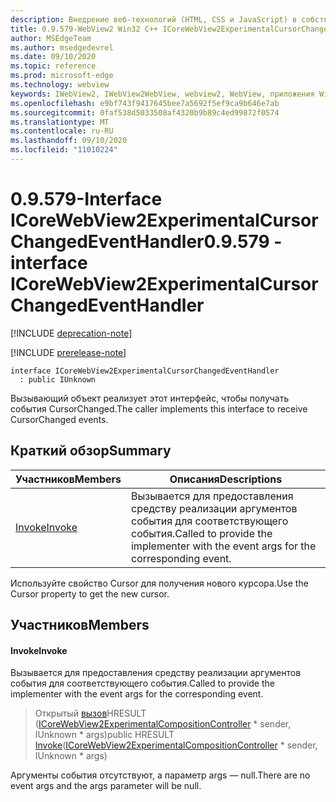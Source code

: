 ```yaml
---
description: Внедрение веб-технологий (HTML, CSS и JavaScript) в собственные приложения с помощью элемента управления Microsoft Edge WebView2
title: 0.9.579-WebView2 Win32 C++ ICoreWebView2ExperimentalCursorChangedEventHandler
author: MSEdgeTeam
ms.author: msedgedevrel
ms.date: 09/10/2020
ms.topic: reference
ms.prod: microsoft-edge
ms.technology: webview
keywords: IWebView2, IWebView2WebView, webview2, WebView, приложения Win32, Win32, EDGE, ICoreWebView2, ICoreWebView2Controller, управление браузером, EDGE HTML, ICoreWebView2ExperimentalCursorChangedEventHandler
ms.openlocfilehash: e9bf743f9417645bee7a5692f5ef9ca9b646e7ab
ms.sourcegitcommit: 0faf538d5033508af4320b9b89c4ed99872f0574
ms.translationtype: MT
ms.contentlocale: ru-RU
ms.lasthandoff: 09/10/2020
ms.locfileid: "11010224"
---
```

# <span data-ttu-id="84997-104">0.9.579-Interface ICoreWebView2ExperimentalCursorChangedEventHandler</span><span class="sxs-lookup"><span data-stu-id="84997-104">0.9.579 - interface ICoreWebView2ExperimentalCursorChangedEventHandler</span></span> 

[!INCLUDE [deprecation-note](../../includes/deprecation-note.md)]

[!INCLUDE [prerelease-note](../../includes/prerelease-note.md)]

```
interface ICoreWebView2ExperimentalCursorChangedEventHandler
  : public IUnknown
```

<span data-ttu-id="84997-105">Вызывающий объект реализует этот интерфейс, чтобы получать события CursorChanged.</span><span class="sxs-lookup"><span data-stu-id="84997-105">The caller implements this interface to receive CursorChanged events.</span></span>

## <span data-ttu-id="84997-106">Краткий обзор</span><span class="sxs-lookup"><span data-stu-id="84997-106">Summary</span></span>

 <span data-ttu-id="84997-107">Участников</span><span class="sxs-lookup"><span data-stu-id="84997-107">Members</span></span>                        | <span data-ttu-id="84997-108">Описания</span><span class="sxs-lookup"><span data-stu-id="84997-108">Descriptions</span></span>
--------------------------------|---------------------------------------------
[<span data-ttu-id="84997-109">Invoke</span><span class="sxs-lookup"><span data-stu-id="84997-109">Invoke</span></span>](#invoke) | <span data-ttu-id="84997-110">Вызывается для предоставления средству реализации аргументов события для соответствующего события.</span><span class="sxs-lookup"><span data-stu-id="84997-110">Called to provide the implementer with the event args for the corresponding event.</span></span>

<span data-ttu-id="84997-111">Используйте свойство Cursor для получения нового курсора.</span><span class="sxs-lookup"><span data-stu-id="84997-111">Use the Cursor property to get the new cursor.</span></span>

## <span data-ttu-id="84997-112">Участников</span><span class="sxs-lookup"><span data-stu-id="84997-112">Members</span></span>

#### <span data-ttu-id="84997-113">Invoke</span><span class="sxs-lookup"><span data-stu-id="84997-113">Invoke</span></span> 

<span data-ttu-id="84997-114">Вызывается для предоставления средству реализации аргументов события для соответствующего события.</span><span class="sxs-lookup"><span data-stu-id="84997-114">Called to provide the implementer with the event args for the corresponding event.</span></span>

> <span data-ttu-id="84997-115">Открытый [вызов](#invoke)HRESULT ([ICoreWebView2ExperimentalCompositionController](icorewebview2experimentalcompositioncontroller.md) \* sender, IUnknown \* args)</span><span class="sxs-lookup"><span data-stu-id="84997-115">public HRESULT [Invoke](#invoke)([ICoreWebView2ExperimentalCompositionController](icorewebview2experimentalcompositioncontroller.md) \* sender, IUnknown \* args)</span></span>

<span data-ttu-id="84997-116">Аргументы события отсутствуют, а параметр args — null.</span><span class="sxs-lookup"><span data-stu-id="84997-116">There are no event args and the args parameter will be null.</span></span>

